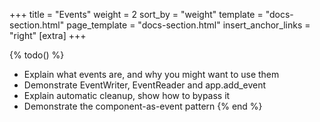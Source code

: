 +++
title = "Events"
weight = 2
sort_by = "weight"
template = "docs-section.html"
page_template = "docs-section.html"
insert_anchor_links = "right"
[extra]
+++

{% todo() %}

* Explain what events are, and why you might want to use them
* Demonstrate EventWriter, EventReader and app.add_event
* Explain automatic cleanup, show how to bypass it
* Demonstrate the component-as-event pattern
{% end %}
